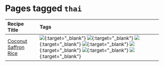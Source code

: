 # Pages tagged `thai`

|Recipe Title|Tags
|:---|:---|
|[Coconut Saffron Rice](../recipes/coconutsaffronrice.md)|[![](https://img.shields.io/badge/tag-expensive-5c1fef)](tags/expensive.md){:target="_blank"} [![](https://img.shields.io/badge/tag-rice-25a9f1)](tags/rice.md){:target="_blank"} [![](https://img.shields.io/badge/tag-sides-12b63)](tags/sides.md){:target="_blank"} [![](https://img.shields.io/badge/tag-stovetop-9bf4b7)](tags/stovetop.md){:target="_blank"} [![](https://img.shields.io/badge/tag-thai-1433c8)](tags/thai.md){:target="_blank"} [![](https://img.shields.io/badge/tag-vegan-6f4790)](tags/vegan.md){:target="_blank"} [![](https://img.shields.io/badge/tag-vegetarian-473080)](tags/vegetarian.md){:target="_blank"}|